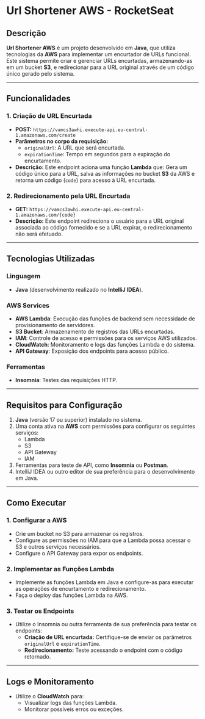 # Url Shortener AWS - RocketSeat

## Descrição

**Url Shortener AWS** é um projeto desenvolvido em **Java**, que utiliza tecnologias da **AWS** para implementar um encurtador de URLs funcional. Este sistema permite criar e gerenciar URLs encurtadas, armazenando-as em um bucket **S3**, e redirecionar para a URL original através de um código único gerado pelo sistema.

---

## Funcionalidades

### 1. **Criação de URL Encurtada**
- **POST:** `https://vamcs3awhi.execute-api.eu-central-1.amazonaws.com/create`
- **Parâmetros no corpo da requisição:**
  - `originalUrl`: A URL que será encurtada.
  - `expirationTime`: Tempo em segundos para a expiração do encurtamento.
- **Descrição:** Este endpoint aciona uma função **Lambda** que: Gera um código único para a URL, salva as informações no bucket **S3** da AWS e retorna um código (`code`) para acesso à URL encurtada.

### 2. **Redirecionamento pela URL Encurtada**
- **GET:** `https://vamcs3awhi.execute-api.eu-central-1.amazonaws.com/{code}`
- **Descrição:** Este endpoint redireciona o usuário para a URL original associada ao código fornecido e se a URL expirar, o redirecionamento não será efetuado.

---

## Tecnologias Utilizadas

### Linguagem
- **Java** (desenvolvimento realizado no **IntelliJ IDEA**).

### AWS Services
- **AWS Lambda**: Execução das funções de backend sem necessidade de provisionamento de servidores.
- **S3 Bucket**: Armazenamento de registros das URLs encurtadas.
- **IAM**: Controle de acesso e permissões para os serviços AWS utilizados.
- **CloudWatch**: Monitoramento e logs das funções Lambda e do sistema.
- **API Gateway**: Exposição dos endpoints para acesso público.

### Ferramentas
- **Insomnia**: Testes das requisições HTTP.

---

## Requisitos para Configuração

1. **Java** (versão 17 ou superior) instalado no sistema.
2. Uma conta ativa na **AWS** com permissões para configurar os seguintes serviços:
   - Lambda
   - S3
   - API Gateway
   - IAM
3. Ferramentas para teste de API, como **Insomnia** ou **Postman**.
4. IntelliJ IDEA ou outro editor de sua preferência para o desenvolvimento em Java.

---

## Como Executar

### 1. Configurar a AWS
- Crie um bucket no S3 para armazenar os registros.
- Configure as permissões no IAM para que a Lambda possa acessar o S3 e outros serviços necessários.
- Configure o API Gateway para expor os endpoints.

### 2. Implementar as Funções Lambda
- Implemente as funções Lambda em Java e configure-as para executar as operações de encurtamento e redirecionamento.
- Faça o deploy das funções Lambda na AWS.

### 3. Testar os Endpoints
- Utilize o Insomnia ou outra ferramenta de sua preferência para testar os endpoints:
  - **Criação de URL encurtada:** Certifique-se de enviar os parâmetros `originalUrl` e `expirationTime`.
  - **Redirecionamento:** Teste acessando o endpoint com o código retornado.

---

## Logs e Monitoramento

- Utilize o **CloudWatch** para:
  - Visualizar logs das funções Lambda.
  - Monitorar possíveis erros ou exceções.
